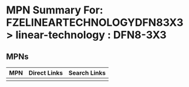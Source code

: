 



# MPN Summary For: FZELINEARTECHNOLOGYDFN83X3 > linear-technology : DFN8-3X3

## MPNs
  

|MPN|Direct Links|Search Links|
| :--- | :--- | :--- |
||||
